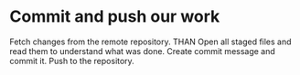 # Commit and push our work

Fetch changes from the remote repository.
THAN Open all staged files and read them to understand what was done.
Create commit message and commit it.
Push to the repository.
